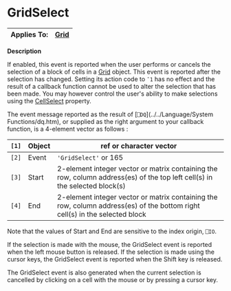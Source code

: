 




<h1 class="heading"><span class="name">GridSelect</span></h1>

| Applies To: | [Grid](./grid.md) |
| --- | ---  |


**Description**


If enabled, this event is reported when the user performs or cancels the selection of a block of cells in a [Grid](./grid.md) object. This event is reported after the selection has changed. Setting its action code to `¯1` has no effect and the result of a callback function cannot be used to alter the selection that has been made. You may however control the user's ability to make selections using the [CellSelect](./cellselect.md) property.


The event message reported as the result of [`⎕DQ`](../../Language/System Functions/dq.htm), or supplied as the right argument to your callback function, is a 4-element vector as follows :


| `[1]` | Object | ref or character vector |
| --- | --- | ---  |
| `[2]` | Event | `'GridSelect'` or 165 |
| `[3]` | Start | 2-element integer vector or matrix containing the row, column address(es) of the top left cell(s) in the selected block(s) |
| `[4]` | End | 2-element integer vector or matrix containing the row, column address(es) of the bottom right cell(s) in the selected block |


Note that the values of Start and End are sensitive to the index origin, `⎕IO`.


If the selection is made with the mouse, the GridSelect event is reported when the left mouse button is released. If the selection is made using the cursor keys, the GridSelect event is reported when the Shift key is released.


The GridSelect event is also generated when the current selection is cancelled by clicking on a cell with the mouse or by pressing a cursor key.



